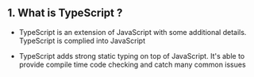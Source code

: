 ## 1. What is TypeScript ?

- TypeScript is an extension of JavaScript with some additional details. TypeScript is complied into JavaScript

- TypeScript adds strong static typing on top of JavaScript. It's able to provide compile time code checking and catch many common issues
